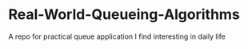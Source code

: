 # Real-World-Queueing-Algorithms
A repo for practical queue application I find interesting in daily life
